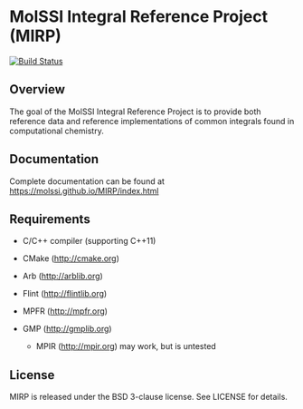 MolSSI Integral Reference Project (MIRP)
========================================

[![Build Status](https://www.travis-ci.org/MolSSI/MIRP.svg?branch=master)](https://www.travis-ci.org/MolSSI/MIRP)

## Overview

The goal of the MolSSI Integral Reference Project is to provide both reference
data and reference implementations of common integrals found in computational
chemistry.

## Documentation

Complete documentation can be found at https://molssi.github.io/MIRP/index.html

## Requirements

* C/C++ compiler (supporting C++11)
* CMake (http://cmake.org)

* Arb (http://arblib.org)
* Flint (http://flintlib.org)
* MPFR (http://mpfr.org)
* GMP (http://gmplib.org)
  * MPIR (http://mpir.org) may work, but is untested


## License

MIRP is released under the BSD 3-clause license. See LICENSE for details.




